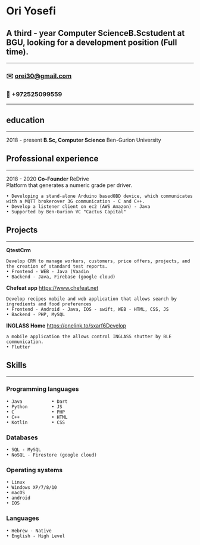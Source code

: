 # Ori Yosefi
## A third - year Computer ScienceB.Scstudent at BGU, looking for a development position (Full time).
-------------------     ----------------------------
### ✉️ orei30@gmail.com
### 📱 +972525099559
-------------------     ----------------------------
## education
---------
2018 - present **B.Sc, Computer Science** Ben-Gurion University

## Professional experience
---------
2018 - 2020 **Co-Founder** ReDrive <br/>
Platform that generates a numeric grade per driver.
```
• Developing a stand-alone Arduino basedOBD device, which communicates with a MQTT brokerover 3G communication - C and C++.
• Develop a listener client on ec2 (AWS Amazon) - Java
• Supported by Ben-Gurion VC "Cactus Capital"
```
## Projects
---------
**QtestCrm**</br>
```
Develop CRM to manage workers, customers, price offers, projects, and the creation of standard test reports.
• Frontend - WEB - Java (Vaadin
• Backend - Java, Firebase (google cloud)
```
**Chefeat app** https://www.chefeat.net
```
Develop recipes mobile and web application that allows search by ingredients and food preferences
• Frontend - Android - Java, IOS - swift, WEB - HTML, CSS, JS
• Backend - PHP, MySQL
```
**INGLASS Home** https://onelink.to/sxarf6Develop
```
a mobile application the allows control INGLASS shutter by BLE communication.
• Flutter
```
## Skills
---------
### Programming languages
```
• Java           • Dart
• Python         • JS
• C              • PHP
• C++            • HTML
• Kotlin         • CSS
```
### Databases
```
• SQL - MySQL
• NoSQL - Firestore (google cloud)
```
### Operating systems
```
• Linux
• Windows XP/7/8/10
• macOS
• android
• IOS
```
### Languages
```
• Hebrew - Native
• English - High Level
```
